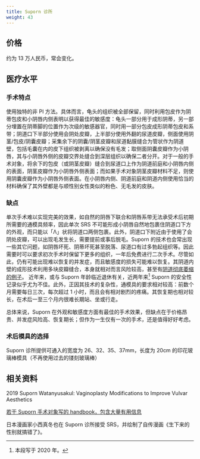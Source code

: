 ```yaml
---
title: Suporn 诊所
weight: 43
---
```


## 价格

约为 13 万人民币，常会变化。

## 医疗水平

### 手术特点

使用独特的非 PI 方法。具体而言，龟头的组织被全部保留，同时利用包皮作为阴蒂包皮和小阴唇内侧表明以获得最佳的敏感度：龟头一部分用于成形阴蒂，另一部分埋置在阴蒂脚的位置作为次级的敏感器官，同时用一部分包皮成形阴蒂包皮和系带；阴道口下半部分使用会阴处皮瓣，上半部分使用外翻的尿道皮瓣，侧面使用阴茎/包皮/阴囊皮瓣；采集余下的阴囊/阴茎皮瓣和尿道黏膜缝合为管状作为阴道壁，包括毛囊在内的皮下组织被剥离以确保没有毛发；取侧面阴囊皮瓣作为小阴唇，其与小阴唇外侧的皮瓣交界处缝合到深层组织以确保二者分开。对于一般的手术对象，将余下的包皮（或阴茎皮瓣）缝合到尿道口上作为阴道前庭和小阴唇内侧的表面，阴茎皮瓣作为小阴唇外侧表面；而如果手术对象阴茎皮瓣材料不足，则使用阴囊皮瓣作为小阴唇外侧表面。在小阴唇内侧、阴道前庭和阴道内侧使用恰当的材料确保了其外壁都是与顺性别女性类似的粉色、无毛发的皮肤。

### 缺点

单次手术难以实现完美的效果，如自然的阴唇下联合和阴唇系带无法承受术后初期所需要的通模具频率，因此单次 SRS 不可能形成小阴唇自然地包裹住阴道口下方的外观，而只能以「Λ」状将阴道口两侧包裹。此外，阴道口下附近由于使用了会阴处皮瓣，可以出现毛发生长，需要提前或事后脱毛。Suporn 的技术也会常出现一些其它问题，如阴唇坏死、阴蒂坏死甚至脱落、尿道口有过多勃起组织等。因此需要时可以要求初次手术时保留下更多的组织，一年后免费进行二次手术。尽管如此，仍有可能出现难以恢复的并发症，而且敏感度的损失可能难以恢复。其阴道内壁的成形技术利用多块皮瓣缝合，本身就相对而言风险较高，甚至有[阴道彻底萎缩的例子](https://www.reddit.com/r/ask_transgender/comments/btceh8/i_fucking_regret_having_srs_with_dr_suporn/)。
近年来，或与 Suporn 年龄临近退休有关，近两年来[^1] Suporn 的安全性记录似乎尤为不佳。此外，正因其技术的复杂性，通模具的要求相对较高：前数个月需要每日三次，每次超过 1 小时，而且会有相对剧烈的疼痛。其恢复期也相对较长，在术后一至三个月内很难长期站、坐或行走。

总体来说，Suporn 在外观和敏感度方面有最佳的手术效果，但缺点在于价格昂贵、并发症风险高、恢复期长；但作为一生仅有一次的手术，还是值得好好考虑。

### 术后模具的选择

Suporn 诊所提供可通入的宽度为 26、32、35、37mm，长度为 20cm 的印花玻璃棒模具（不再使用过去的镂刻玻璃棒）

## 相关资料

2019 Suporn Watanyusakul: Vaginoplasty Modifications to Improve Vulvar Aesthetics

[若干 Suporn 手术对象写的 handbook，包含大量有用信息](https://s3.amazonaws.com/Joped/Suporn2015.pdf)

日本漫画家小西真冬也在 Suporn 诊所接受 SRS，并绘制了自传漫画《生下来的性别就搞错了》。

[^1]: 本段写于 2020 年。
